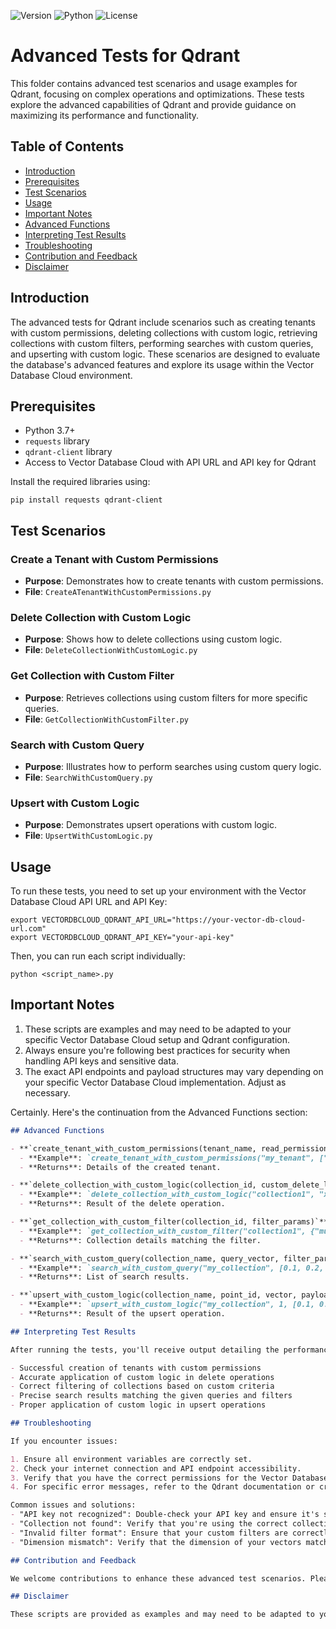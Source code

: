 ![Version](https://img.shields.io/badge/version-1.0.0-blue.svg)
![Python](https://img.shields.io/badge/python-3.7%2B-green.svg)
![License](https://img.shields.io/badge/license-MIT-green.svg)

# Advanced Tests for Qdrant

This folder contains advanced test scenarios and usage examples for Qdrant, focusing on complex operations and optimizations. These tests explore the advanced capabilities of Qdrant and provide guidance on maximizing its performance and functionality.

## Table of Contents

- [Introduction](#introduction)
- [Prerequisites](#prerequisites)
- [Test Scenarios](#test-scenarios)
- [Usage](#usage)
- [Important Notes](#important-notes)
- [Advanced Functions](#advanced-functions)
- [Interpreting Test Results](#interpreting-test-results)
- [Troubleshooting](#troubleshooting)
- [Contribution and Feedback](#contribution-and-feedback)
- [Disclaimer](#disclaimer)

## Introduction

The advanced tests for Qdrant include scenarios such as creating tenants with custom permissions, deleting collections with custom logic, retrieving collections with custom filters, performing searches with custom queries, and upserting with custom logic. These scenarios are designed to evaluate the database's advanced features and explore its usage within the Vector Database Cloud environment.

## Prerequisites

- Python 3.7+
- `requests` library
- `qdrant-client` library
- Access to Vector Database Cloud with API URL and API key for Qdrant

Install the required libraries using:
```
pip install requests qdrant-client
```

## Test Scenarios

### Create a Tenant with Custom Permissions
- **Purpose**: Demonstrates how to create tenants with custom permissions.
- **File**: `CreateATenantWithCustomPermissions.py`

### Delete Collection with Custom Logic
- **Purpose**: Shows how to delete collections using custom logic.
- **File**: `DeleteCollectionWithCustomLogic.py`

### Get Collection with Custom Filter
- **Purpose**: Retrieves collections using custom filters for more specific queries.
- **File**: `GetCollectionWithCustomFilter.py`

### Search with Custom Query
- **Purpose**: Illustrates how to perform searches using custom query logic.
- **File**: `SearchWithCustomQuery.py`

### Upsert with Custom Logic
- **Purpose**: Demonstrates upsert operations with custom logic.
- **File**: `UpsertWithCustomLogic.py`

## Usage

To run these tests, you need to set up your environment with the Vector Database Cloud API URL and API Key:

```
export VECTORDBCLOUD_QDRANT_API_URL="https://your-vector-db-cloud-url.com"
export VECTORDBCLOUD_QDRANT_API_KEY="your-api-key"
```

Then, you can run each script individually:

```
python <script_name>.py
```

## Important Notes

1. These scripts are examples and may need to be adapted to your specific Vector Database Cloud setup and Qdrant configuration.
2. Always ensure you're following best practices for security when handling API keys and sensitive data.
3. The exact API endpoints and payload structures may vary depending on your specific Vector Database Cloud implementation. Adjust as necessary.

Certainly. Here's the continuation from the Advanced Functions section:

```markdown
## Advanced Functions

- **`create_tenant_with_custom_permissions(tenant_name, read_permissions, write_permissions)`**: Creates a new tenant with specified permissions.
  - **Example**: `create_tenant_with_custom_permissions("my_tenant", ["collection1"], ["collection2"])`
  - **Returns**: Details of the created tenant.

- **`delete_collection_with_custom_logic(collection_id, custom_delete_logic)`**: Deletes a collection using custom logic.
  - **Example**: `delete_collection_with_custom_logic("collection1", "x + 1")`
  - **Returns**: Result of the delete operation.

- **`get_collection_with_custom_filter(collection_id, filter_params)`**: Retrieves collection details using a custom filter.
  - **Example**: `get_collection_with_custom_filter("collection1", {"must": [{"key": "metadata_field", "match": {"value": "some_value"}}]})`
  - **Returns**: Collection details matching the filter.

- **`search_with_custom_query(collection_name, query_vector, filter_params, limit=10)`**: Performs a search with custom query and filter.
  - **Example**: `search_with_custom_query("my_collection", [0.1, 0.2, 0.3], {"must": [{"key": "metadata_field", "match": {"value": "some_value"}}]}, limit=5)`
  - **Returns**: List of search results.

- **`upsert_with_custom_logic(collection_name, point_id, vector, payload, custom_upsert_logic)`**: Inserts or updates a vector with custom logic applied.
  - **Example**: `upsert_with_custom_logic("my_collection", 1, [0.1, 0.2, 0.3], {"metadata": "value"}, lambda x: x + 0.1)`
  - **Returns**: Result of the upsert operation.

## Interpreting Test Results

After running the tests, you'll receive output detailing the performance and behavior of each operation. Key aspects to look for include:

- Successful creation of tenants with custom permissions
- Accurate application of custom logic in delete operations
- Correct filtering of collections based on custom criteria
- Precise search results matching the given queries and filters
- Proper application of custom logic in upsert operations

## Troubleshooting

If you encounter issues:

1. Ensure all environment variables are correctly set.
2. Check your internet connection and API endpoint accessibility.
3. Verify that you have the correct permissions for the Vector Database Cloud services.
4. For specific error messages, refer to the Qdrant documentation or create an issue in this repository.

Common issues and solutions:
- "API key not recognized": Double-check your API key and ensure it's set correctly in the environment variables.
- "Collection not found": Verify that you're using the correct collection name and that it exists in your Vector Database Cloud instance.
- "Invalid filter format": Ensure that your custom filters are correctly formatted according to Qdrant's query language.
- "Dimension mismatch": Verify that the dimension of your vectors matches the dimension specified when creating the collection.

## Contribution and Feedback

We welcome contributions to enhance these advanced test scenarios. Please refer to our Contribution Guidelines for more information. If you encounter any issues or have suggestions, please use the issue tracker.

## Disclaimer

These scripts are provided as examples and may need to be adapted to your specific use case and production environment. They are not guaranteed to work in all scenarios and should be thoroughly tested before use in any critical or production systems. Always follow best practices for security and performance when working with databases and APIs. The authors and contributors of this repository are not responsible for any damages or losses that may result from the use of these scripts.
